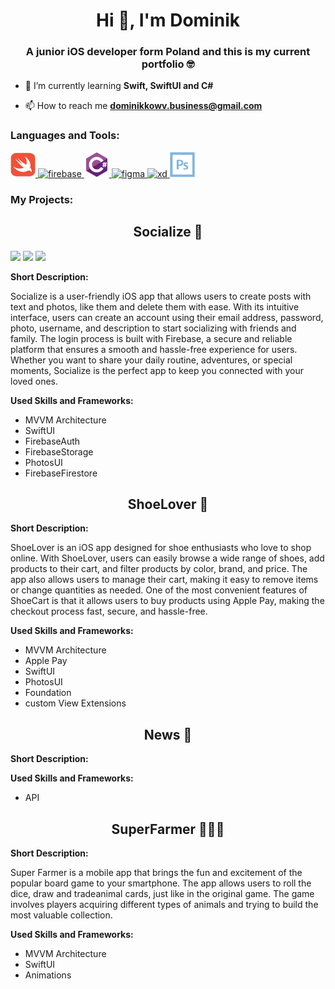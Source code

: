 <h1 align="center">Hi 👋, I'm Dominik</h1>
<h3 align="center">A junior iOS developer form Poland and this is my current portfolio 🤓</h3>

- 🌱 I’m currently learning **Swift, SwiftUI and C#**

- 📫 How to reach me **dominikkowv.business@gmail.com**



<h3 align="left">Languages and Tools:</h3>
<p align="left" spacing=50>
<a href="https://developer.apple.com/swift/" target="_blank" rel="noreferrer"> <img src="https://raw.githubusercontent.com/devicons/devicon/master/icons/swift/swift-original.svg" alt="swift" width="40" height="40"/> </a>
<a href="https://firebase.google.com/" target="_blank" rel="noreferrer"> <img src="https://www.vectorlogo.zone/logos/firebase/firebase-icon.svg" alt="firebase" width="40" height="40"/> </a>
<a href="https://www.w3schools.com/cs/" target="_blank" rel="noreferrer"> <img src="https://raw.githubusercontent.com/devicons/devicon/master/icons/csharp/csharp-original.svg" alt="csharp" width="40" height="40"/> </a>
<a href="https://www.figma.com/" target="_blank" rel="noreferrer"> <img src="https://www.vectorlogo.zone/logos/figma/figma-icon.svg" alt="figma" width="40" height="40"/> </a>
<a href="https://www.adobe.com/products/xd.html" target="_blank" rel="noreferrer"> <img src="https://cdn.worldvectorlogo.com/logos/adobe-xd.svg" alt="xd" width="40" height="40"/> 
<a href="https://www.photoshop.com/en" target="_blank" rel="noreferrer"> <img src="https://raw.githubusercontent.com/devicons/devicon/master/icons/photoshop/photoshop-line.svg" alt="photoshop" width="40" height="40"/> </a>
</a> 
</p>
<h3 align="left">My Projects:</h3>
<h2 align="center">Socialize 📱</h2>

<img src="https://user-images.githubusercontent.com/97188489/224932050-243e4900-fef9-4604-ba3a-f1484f5f0d4a.png
" width="15%"></img> 
<img src="https://user-images.githubusercontent.com/97188489/224932100-97db8cfc-8153-40bf-b006-e1900c5cf596.png
" width="15%"></img> 
<img src="https://user-images.githubusercontent.com/97188489/224932132-b853d268-62b4-4137-a11b-bf380b84f0ab.png
" width="15%"></img> 


**Short Description:** 

Socialize is a user-friendly iOS app that allows users to create posts with text and photos, like them and delete them with ease. With its intuitive interface, users can create an account using their email address, password, photo, username, and description to start socializing with friends and family. The login process is built with Firebase, a secure and reliable platform that ensures a smooth and hassle-free experience for users. Whether you want to share your daily routine, adventures, or special moments, Socialize is the perfect app to keep you connected with your loved ones.

**Used Skills and Frameworks:**

- MVVM Architecture
- SwiftUI
- FirebaseAuth
- FirebaseStorage
- PhotosUI
- FirebaseFirestore

<h2 align="center">ShoeLover 👟</h2>

**Short Description:** 

ShoeLover is an iOS app designed for shoe enthusiasts who love to shop online. With ShoeLover, users can easily browse a wide range of shoes, add products to their cart, and filter products by color, brand, and price. The app also allows users to manage their cart, making it easy to remove items or change quantities as needed. One of the most convenient features of ShoeCart is that it allows users to buy products using Apple Pay, making the checkout process fast, secure, and hassle-free. 

**Used Skills and Frameworks:**

- MVVM Architecture
- Apple Pay
- SwiftUI
- PhotosUI
- Foundation
- custom View Extensions

<h2 align="center">News 📄</h2>

**Short Description:** 

**Used Skills and Frameworks:**

- API

<h2 align="center">SuperFarmer 🧑🏼‍🌾</h2>

**Short Description:** 

Super Farmer is a mobile app that brings the fun and excitement of the popular board game to your smartphone. The app allows users to roll the dice, draw and tradeanimal cards, just like in the original game. The game involves players acquiring different types of animals and trying to build the most valuable collection.

**Used Skills and Frameworks:**

- MVVM Architecture
- SwiftUI
- Animations
